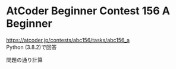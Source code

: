 # AtCoder Beginner Contest 156 A Beginner  
https://atcoder.jp/contests/abc156/tasks/abc156_a  
Python (3.8.2)で回答  

問題の通り計算
